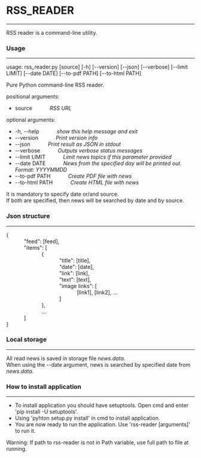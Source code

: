 # RSS_READER
---------------------------------------------------------------------------
RSS reader is a command-line utility.  

### Usage
---------------------------------------------------------------------------
usage: rss_reader.py [source] [-h] [--version] [--json] [--verbose] [--limit LIMIT] [--date DATE] [--to-pdf PATH] [--to-html PATH]  

Pure Python command-line RSS reader.  

positional arguments:  
 - source            *RSS URL*  
  
optional arguments:  
 - -h, --help            *show this help message and exit*  
 - --version            *Print version info*  
 - --json            *Print result as JSON in stdout*  
 - --verbose            *Outputs verbose status messages*  
 - --limit LIMIT            *Limit news topics if this parameter provided*  
 - --date DATE            *News from the specified day will be printed out. Format: YYYYMMDD*  
 - --to-pdf PATH            *Create PDF file with news*  
 - --to-html PATH            *Create HTML file with news*  

It is mandatory to specify date or/and source.  
If both are specified, then news will be searched by date and by source.  

### Json structure
---------------------------------------------------------------------------
{  
            "feed": [feed],  
            "items": [  
                        {  
                                    "title": [title],  
                                    "date": [date],  
                                    "link": [link],  
                                    "text": [text],  
                                    "image links": [  
                                                [link1], [link2], ...  
                                    ]  
                        },  
                        ...  
            ]  
}

### Local storage
---------------------------------------------------------------------------
All read news is saved in storage file *news.data*.  
When using the --date argument, news is searched by specified date from *news.data*.  

### How to install application
---------------------------------------------------------------------------
 - To install application you should have setuptools. Open cmd and enter 'pip install -U setuptools'.  
 - Using 'pyhton setup.py install' in cmd to install application.  
 - You are now ready to run the application. Use 'rss-reader [arguments]' to run it.  
 
Warning: If path to rss-reader is not in Path variable, use full path to file at running.  